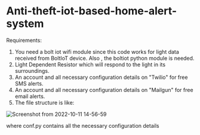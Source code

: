 # Anti-theft-iot-based-home-alert-system
Requirements:
1. You need a bolt iot wifi module since this code works for light data received from BoltIoT device. Also , the boltiot python module is needed.
2. Light Dependent Resistor which will respond to the light in its surroundings.
3. An account and all necessary configuration details on "Twilio" for free SMS alerts.
4. An account and all necessary configuration details on "Mailgun" for free email alerts.
5. The file structure is like:


![Screenshot from 2022-10-11 14-56-59](https://user-images.githubusercontent.com/100679824/195052763-d3a8643e-6c50-4c9d-af30-d9511339dfd2.png)
 
 where conf.py contains all the necessary configuration details
